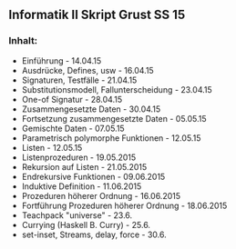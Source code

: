 <h2>Informatik II Skript Grust SS 15</h2>

<h3>Inhalt:</h3>
<ul>
  <li>Einführung - 14.04.15</li>
  <li>Ausdrücke, Defines, usw - 16.04.15</li>
  <li>Signaturen, Testfälle - 21.04.15</li>
  <li>Substitutionsmodell, Fallunterscheidung - 23.04.15</li>
  <li>One-of Signatur - 28.04.15</li>
  <li>Zusammengesetzte Daten - 30.04.15</li>
  <li>Fortsetzung zusammengesetzte Daten - 05.05.15</li>
  <li>Gemischte Daten - 07.05.15</li>
  <li>Parametrisch polymorphe Funktionen - 12.05.15</li>
  <li>Listen - 12.05.15</li>
  <li>Listenprozeduren - 19.05.2015</li>
  <li>Rekursion auf Listen - 21.05.2015</li>
  <li>Endrekursive Funktionen - 09.06.2015</li>
  <li>Induktive Definition - 11.06.2015</li>
  <li>Prozeduren höherer Ordnung - 16.06.2015</li>
  <li>Fortführung Prozeduren höherer Ordnung - 18.06.2015</li>
  <li>Teachpack "universe" - 23.6. </li>
  <li>Currying (Haskell B. Curry) - 25.6. </li>
  <li>set-inset, Streams, delay, force - 30.6. </li>
</ul>
